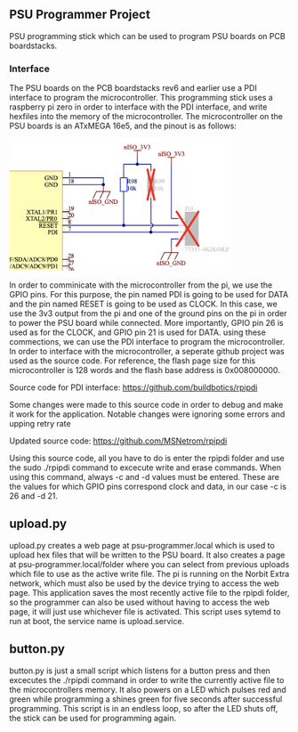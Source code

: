 ## PSU Programmer Project

PSU programming stick which can be used to program PSU boards on PCB boardstacks.

### Interface

The PSU boards on the PCB boardstacks rev6 and earlier use a PDI interface to program the microcontroller. This programming stick uses a raspberry pi zero in order to interface with the PDI interface, and write hexfiles into the memory of the microcontroller. The microcontroller on the PSU boards is an ATxMEGA 16e5, and the pinout is as follows:

<img
src="images/Prog_Input(OLD).png"
style="width:400px;"
/>

In order to comminicate with the microcontroller from the pi, we use the GPIO pins. For this purpose, the pin named PDI is going to be used for DATA and the pin named RESET is going to be used as CLOCK. In this case, we use the 3v3 output from the pi and one of the ground pins on the pi in order to power the PSU board while connected. More importantly, GPIO pin 26 is used as for the CLOCK, and GPIO pin 21 is used for DATA. using these commections, we can use the PDI interface to program the microcontroller. In order to interface with the microcontroller, a seperate github project was used as the source code. For reference, the flash page size for this microcontroller is 128 words and the flash base address is 0x008000000.

Source code for PDI interface: https://github.com/buildbotics/rpipdi

Some changes were made to this source code in order to debug and make it work for the application. Notable changes were ignoring some errors and upping retry rate

Updated source code: https://github.com/MSNetrom/rpipdi

Using this source code, all you have to do is enter the rpipdi folder and use the sudo ./rpipdi command to excecute write and erase commands. When using this command, always -c and -d values must be entered. These are the values for which GPIO pins correspond clock and data, in our case -c is 26 and -d 21.

## upload.py

upload.py creates a web page at psu-programmer.local which is used to upload hex files that will be written to the PSU board. It also creates a page at psu-programmer.local/folder where you can select from previous uploads which file to use as the active write file. The pi is running on the Norbit Extra network, which must also be used by the device trying to access the web page. This application saves the most recently active file to the rpipdi folder, so the programmer can also be used without having to access the web page, it will just use whichever file is activated. This script uses sytemd to run at boot, the service name is upload.service.

## button.py

button.py is just a small script which listens for a button press and then excecutes the ./rpipdi command in order to write the currently active file to the microcontrollers memory. It also powers on a LED which pulses red and green while programming a shines green for five seconds after successful programming. This script is in an endless loop, so after the LED shuts off, the stick can be used for programming again.

